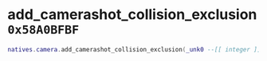 # add_camerashot_collision_exclusion `0x58A0BFBF`

```lua
natives.camera.add_camerashot_collision_exclusion(_unk0 --[[ integer ]], _unk1 --[[ integer ]], _unk2 --[[ integer ]])
```